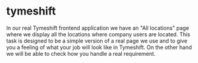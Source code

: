 # tymeshift
In our real Tymeshift frontend application we have an "All locations" page where we display all the locations where company users are located. This task is designed to be a simple version of a real page we use and to give you a feeling of what your job will look like in Tymeshift. On the other hand we will be able to check how you handle a real requirement.
